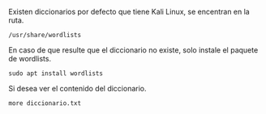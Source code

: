 Existen diccionarios por defecto que tiene Kali Linux, se encentran en la ruta.

	/usr/share/wordlists

En caso de que resulte que el diccionario no existe, solo instale el paquete de wordlists.

	sudo apt install wordlists

Si desea ver el contenido del diccionario.

	more diccionario.txt
